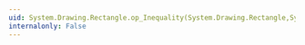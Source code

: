 ```yaml
---
uid: System.Drawing.Rectangle.op_Inequality(System.Drawing.Rectangle,System.Drawing.Rectangle)
internalonly: False
---
```

